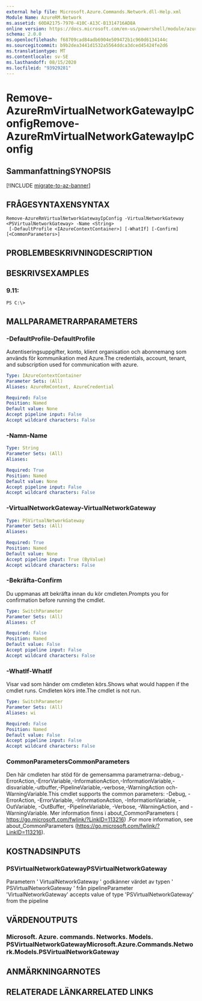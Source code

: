 ```yaml
---
external help file: Microsoft.Azure.Commands.Network.dll-Help.xml
Module Name: AzureRM.Network
ms.assetid: 60DA2175-7970-410C-A13C-B1314716AD8A
online version: https://docs.microsoft.com/en-us/powershell/module/azurerm.network/remove-azurermvirtualnetworkgatewayipconfig
schema: 2.0.0
ms.openlocfilehash: f68709cad84adb6904e509472b1c960d6134144c
ms.sourcegitcommit: b9b2dea3441d1532a5564ddca3dced45424fe2d6
ms.translationtype: MT
ms.contentlocale: sv-SE
ms.lasthandoff: 08/15/2020
ms.locfileid: "93929281"
---
```

# <span data-ttu-id="16fe9-101">Remove-AzureRmVirtualNetworkGatewayIpConfig</span><span class="sxs-lookup"><span data-stu-id="16fe9-101">Remove-AzureRmVirtualNetworkGatewayIpConfig</span></span>

## <span data-ttu-id="16fe9-102">Sammanfattning</span><span class="sxs-lookup"><span data-stu-id="16fe9-102">SYNOPSIS</span></span>

[!INCLUDE [migrate-to-az-banner](../../includes/migrate-to-az-banner.md)]

## <span data-ttu-id="16fe9-103">FRÅGESYNTAXEN</span><span class="sxs-lookup"><span data-stu-id="16fe9-103">SYNTAX</span></span>

```
Remove-AzureRmVirtualNetworkGatewayIpConfig -VirtualNetworkGateway <PSVirtualNetworkGateway> -Name <String>
 [-DefaultProfile <IAzureContextContainer>] [-WhatIf] [-Confirm] [<CommonParameters>]
```

## <span data-ttu-id="16fe9-104">PROBLEMBESKRIVNING</span><span class="sxs-lookup"><span data-stu-id="16fe9-104">DESCRIPTION</span></span>

## <span data-ttu-id="16fe9-105">BESKRIVS</span><span class="sxs-lookup"><span data-stu-id="16fe9-105">EXAMPLES</span></span>

### <span data-ttu-id="16fe9-106">9.1</span><span class="sxs-lookup"><span data-stu-id="16fe9-106">1:</span></span>
```
PS C:\>
```

## <span data-ttu-id="16fe9-107">MALLPARAMETRAR</span><span class="sxs-lookup"><span data-stu-id="16fe9-107">PARAMETERS</span></span>

### <span data-ttu-id="16fe9-108">-DefaultProfile</span><span class="sxs-lookup"><span data-stu-id="16fe9-108">-DefaultProfile</span></span>
<span data-ttu-id="16fe9-109">Autentiseringsuppgifter, konto, klient organisation och abonnemang som används för kommunikation med Azure.</span><span class="sxs-lookup"><span data-stu-id="16fe9-109">The credentials, account, tenant, and subscription used for communication with azure.</span></span>

```yaml
Type: IAzureContextContainer
Parameter Sets: (All)
Aliases: AzureRmContext, AzureCredential

Required: False
Position: Named
Default value: None
Accept pipeline input: False
Accept wildcard characters: False
```

### <span data-ttu-id="16fe9-110">-Namn</span><span class="sxs-lookup"><span data-stu-id="16fe9-110">-Name</span></span>
```yaml
Type: String
Parameter Sets: (All)
Aliases: 

Required: True
Position: Named
Default value: None
Accept pipeline input: False
Accept wildcard characters: False
```

### <span data-ttu-id="16fe9-111">-VirtualNetworkGateway</span><span class="sxs-lookup"><span data-stu-id="16fe9-111">-VirtualNetworkGateway</span></span>
```yaml
Type: PSVirtualNetworkGateway
Parameter Sets: (All)
Aliases: 

Required: True
Position: Named
Default value: None
Accept pipeline input: True (ByValue)
Accept wildcard characters: False
```

### <span data-ttu-id="16fe9-112">-Bekräfta</span><span class="sxs-lookup"><span data-stu-id="16fe9-112">-Confirm</span></span>
<span data-ttu-id="16fe9-113">Du uppmanas att bekräfta innan du kör cmdleten.</span><span class="sxs-lookup"><span data-stu-id="16fe9-113">Prompts you for confirmation before running the cmdlet.</span></span>

```yaml
Type: SwitchParameter
Parameter Sets: (All)
Aliases: cf

Required: False
Position: Named
Default value: False
Accept pipeline input: False
Accept wildcard characters: False
```

### <span data-ttu-id="16fe9-114">-WhatIf</span><span class="sxs-lookup"><span data-stu-id="16fe9-114">-WhatIf</span></span>
<span data-ttu-id="16fe9-115">Visar vad som händer om cmdleten körs.</span><span class="sxs-lookup"><span data-stu-id="16fe9-115">Shows what would happen if the cmdlet runs.</span></span>
<span data-ttu-id="16fe9-116">Cmdleten körs inte.</span><span class="sxs-lookup"><span data-stu-id="16fe9-116">The cmdlet is not run.</span></span>

```yaml
Type: SwitchParameter
Parameter Sets: (All)
Aliases: wi

Required: False
Position: Named
Default value: False
Accept pipeline input: False
Accept wildcard characters: False
```

### <span data-ttu-id="16fe9-117">CommonParameters</span><span class="sxs-lookup"><span data-stu-id="16fe9-117">CommonParameters</span></span>
<span data-ttu-id="16fe9-118">Den här cmdleten har stöd för de gemensamma parametrarna:-debug,-ErrorAction,-ErrorVariable,-InformationAction,-InformationVariable,-disvariable,-utbuffer,-PipelineVariable,-verbose,-WarningAction och-WarningVariable.</span><span class="sxs-lookup"><span data-stu-id="16fe9-118">This cmdlet supports the common parameters: -Debug, -ErrorAction, -ErrorVariable, -InformationAction, -InformationVariable, -OutVariable, -OutBuffer, -PipelineVariable, -Verbose, -WarningAction, and -WarningVariable.</span></span> <span data-ttu-id="16fe9-119">Mer information finns i about_CommonParameters ( https://go.microsoft.com/fwlink/?LinkID=113216) .</span><span class="sxs-lookup"><span data-stu-id="16fe9-119">For more information, see about_CommonParameters (https://go.microsoft.com/fwlink/?LinkID=113216).</span></span>

## <span data-ttu-id="16fe9-120">KOSTNADS</span><span class="sxs-lookup"><span data-stu-id="16fe9-120">INPUTS</span></span>

### <span data-ttu-id="16fe9-121">PSVirtualNetworkGateway</span><span class="sxs-lookup"><span data-stu-id="16fe9-121">PSVirtualNetworkGateway</span></span>
<span data-ttu-id="16fe9-122">Parametern ' VirtualNetworkGateway ' godkänner värdet av typen ' PSVirtualNetworkGateway ' från pipeline</span><span class="sxs-lookup"><span data-stu-id="16fe9-122">Parameter 'VirtualNetworkGateway' accepts value of type 'PSVirtualNetworkGateway' from the pipeline</span></span>

## <span data-ttu-id="16fe9-123">VÄRDEN</span><span class="sxs-lookup"><span data-stu-id="16fe9-123">OUTPUTS</span></span>

### <span data-ttu-id="16fe9-124">Microsoft. Azure. commands. Networks. Models. PSVirtualNetworkGateway</span><span class="sxs-lookup"><span data-stu-id="16fe9-124">Microsoft.Azure.Commands.Network.Models.PSVirtualNetworkGateway</span></span>

## <span data-ttu-id="16fe9-125">ANMÄRKNINGAR</span><span class="sxs-lookup"><span data-stu-id="16fe9-125">NOTES</span></span>

## <span data-ttu-id="16fe9-126">RELATERADE LÄNKAR</span><span class="sxs-lookup"><span data-stu-id="16fe9-126">RELATED LINKS</span></span>

